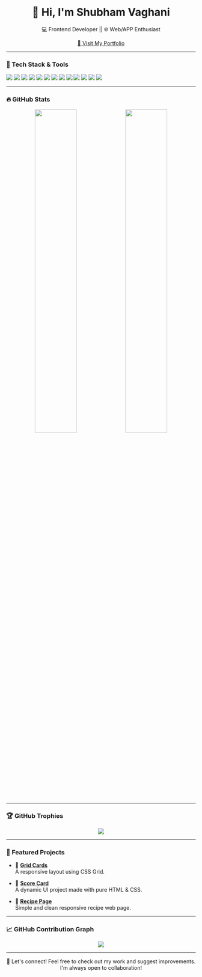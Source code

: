 <h1 align="center">👋 Hi, I'm Shubham Vaghani</h1>

<p align="center">
  💻 Frontend Developer || 🌐 Web/APP Enthusiast  
</p>

<p align="center">
  <a href="https://shubhamvaghani.netlify.app" target="_blank">
    🔗 Visit My Portfolio
  </a>
</p>

---

### 🚀 Tech Stack & Tools

<p align="left">
  <!-- Core -->
  <img src="https://img.shields.io/badge/React-20232a?style=for-the-badge&logo=react&logoColor=61DAFB"/>
  <img src="https://img.shields.io/badge/Next.js-000000?style=for-the-badge&logo=nextdotjs&logoColor=white"/>
  <img src="https://img.shields.io/badge/React Native-20232A?style=for-the-badge&logo=react&logoColor=61DAFB"/>
  <img src="https://img.shields.io/badge/Redux-593D88?style=for-the-badge&logo=redux&logoColor=white"/>
  <img src="https://img.shields.io/badge/Jest-C21325?style=for-the-badge&logo=jest&logoColor=white"/>
  <img src="https://img.shields.io/badge/TypeScript-3178C6?style=for-the-badge&logo=typescript&logoColor=white"/>
  <img src="https://img.shields.io/badge/JavaScript-F7DF1E?style=for-the-badge&logo=javascript&logoColor=black"/>
  <img src="https://img.shields.io/badge/TailwindCSS-38B2AC?style=for-the-badge&logo=tailwind-css&logoColor=white"/>
  <img src="https://img.shields.io/badge/ShadCN/ui-111827?style=for-the-badge&logo=vercel&logoColor=white"/>
  <img src="https://img.shields.io/badge/CSS-1572B6?style=for-the-badge&logo=css3&logoColor=white"/>
  <img src="https://img.shields.io/badge/HTML-E34F26?style=for-the-badge&logo=html5&logoColor=white"/>
  <img src="https://img.shields.io/badge/Git-F05032?style=for-the-badge&logo=git&logoColor=white"/>
  <img src="https://img.shields.io/badge/GitHub-181717?style=for-the-badge&logo=github&logoColor=white"/>
</p>

---

### 🔥 GitHub Stats

<p align="center">
  <img src="https://github-readme-stats.vercel.app/api?username=shubhamvaghani8793&show_icons=true&theme=github_dark&hide_border=true" width="47%" />
  <img src="https://github-readme-streak-stats.herokuapp.com?user=shubhamvaghani8793&theme=github-dark&hide_border=true" width="47%" />
</p>

---

### 🏆 GitHub Trophies

<p align="center">
  <img src="https://github-profile-trophy.vercel.app/?username=shubhamvaghani8793&theme=darkhub&no-frame=true&row=1&cache_seconds=86400" />
</p>

---

### 📌 Featured Projects

- 🔹 [**Grid Cards**](https://github.com/shubhamvaghani8793/Grid-cards)  
  A responsive layout using CSS Grid.

- 🔹 [**Score Card**](https://github.com/shubhamvaghani8793/Score-Card)  
  A dynamic UI project made with pure HTML & CSS.

- 🔹 [**Recipe Page**](https://github.com/shubhamvaghani8793/Recipepage)  
  Simple and clean responsive recipe web page.

---

### 📈 GitHub Contribution Graph

<p align="center">
  <img src="https://github-readme-activity-graph.vercel.app/graph?username=shubhamvaghani8793&theme=github-compact" />
</p>

---

<p align="center">💬 Let's connect! Feel free to check out my work and suggest improvements. I'm always open to collaboration!</p>
